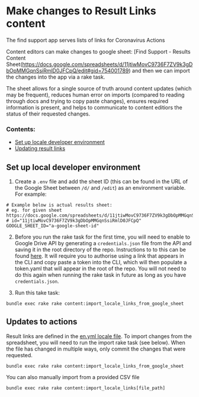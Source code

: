 # Make changes to Result Links content

The find support app serves lists of links for Coronavirus Actions

Content editors can make changes to google sheet: [Find Support - Results Content Sheet(https://docs.google.com/spreadsheets/d/11jtiwMovC9736F7ZV9k3gDbOpMMGqnSsiRmlD0JFCpQ/edit#gid=754001789) and then we can import the changes into the app via a rake task.

The sheet allows for a single source of truth around content updates (which may be frequent), reduces human error on imports (compared to reading through docs and trying to copy paste changes), ensures required information is present, and helps to communicate to content editiors the status of their requested changes.

### Contents:

- [Set up locale developer environment](#set-up-local-developer-environment)
- [Updating result links](#updates-to-actions)

## Set up local developer environment

1. Create a `.env` file and add the sheet ID (this can be found in the URL of the Google Sheet between `/d/` and `/edit`) as an environment variable. For example:

```
# Example below is actual results sheet:
# eg. for given sheet https://docs.google.com/spreadsheets/d/11jtiwMovC9736F7ZV9k3gDbOpMMGqnSsiRmlD0JFCpQ/edit
# id="11jtiwMovC9736F7ZV9k3gDbOpMMGqnSsiRmlD0JFCpQ"
GOOGLE_SHEET_ID="a-google-sheet-id"
```

2. Before you run the rake task for the first time, you will need to enable to Google Drive API by generating a `credentials.json` file from the API and saving it in the root directory of the repo.  Instructions to to this can be found [here](https://developers.google.com/drive/api/v3/quickstart/ruby). It will require you to authorise using a link that appears in the CLI and copy paste a token into the CLI, which will then populate a token.yaml that will appear in the root of the repo. You will not need to do this again when running the rake task in future as long as you have `credentials.json`.

3. Run this take task:

```
bundle exec rake rake content:import_locale_links_from_google_sheet
```


## Updates to actions

Result links are defined in the [en.yml locale file](https://github.com/alphagov/govuk-coronavirus-find-support/blob/master/config/locales/en.yml). To import changes from the spreadsheet, you will need to run the import rake task (see below).  When the file has changed in multiple ways, only commit the changes that were requested.

```
bundle exec rake rake content:import_locale_links_from_google_sheet
```

You can also manually import from a provided CSV file

```
bundle exec rake rake content:import_locale_links[file_path]
```